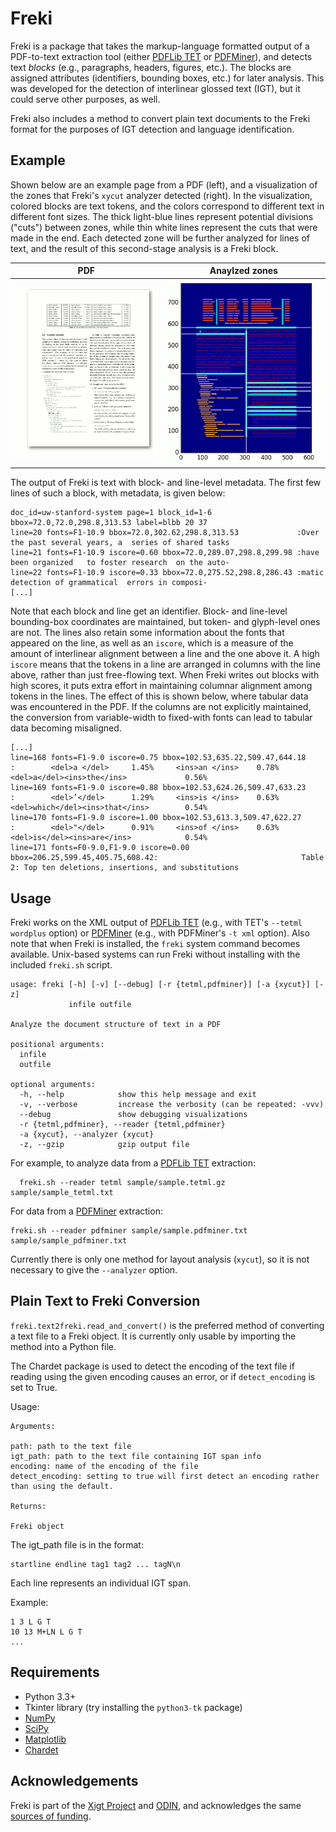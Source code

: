 # Freki

Freki is a package that takes the markup-language formatted output of 
a PDF-to-text extraction tool (either [PDFLib TET][] or [PDFMiner][]),
and detects text *blocks* (e.g., paragraphs, headers, figures, etc.).
The blocks are assigned attributes (identifiers, bounding boxes, etc.)
for later analysis. This was developed for the detection of interlinear
glossed text (IGT), but it could serve other purposes, as well.

Freki also includes a method to convert plain text documents to the Freki format for the purposes of IGT detection and language identification.

## Example

Shown below are an example page from a PDF (left), and a visualization
of the zones that Freki's `xycut` analyzer detected (right). In the
visualization, colored blocks are text tokens, and the colors
correspond to different text in different font sizes. The thick
light-blue lines represent potential divisions ("cuts") between zones,
while thin white lines represent the cuts that were made in the end.
Each detected zone will be further analyzed for lines of text, and the
result of this second-stage analysis is a Freki block.

| PDF                           | Anaylzed zones                       |
| ----------------------------- | ------------------------------------ |
| ![PDF page](doc/pdf-page.png) | ![Analyzed page](doc/debug-page.png) |

The output of Freki is text with block- and line-level metadata. The
first few lines of such a block, with metadata, is given below:

```
doc_id=uw-stanford-system page=1 block_id=1-6 bbox=72.0,72.0,298.8,313.53 label=blbb 20 37
line=20 fonts=F1-10.9 bbox=72.0,302.62,298.8,313.53             :Over the past several years, a  series of shared tasks
line=21 fonts=F1-10.9 iscore=0.60 bbox=72.0,289.07,298.8,299.98 :have been organized   to foster research  on the auto-
line=22 fonts=F1-10.9 iscore=0.33 bbox=72.0,275.52,298.8,286.43 :matic detection of grammatical  errors in composi-
[...]
```

Note that each block and line get an identifier. Block- and line-level
bounding-box coordinates are maintained, but token- and glyph-level
ones are not. The lines also retain some information about the fonts
that appeared on the line, as well as an `iscore`, which is a measure
of the amount of interlinear alignment between a line and the one
above it. A high `iscore` means that the tokens in a line are
arranged in columns with the line above, rather than just free-flowing
text. When Freki writes out blocks with high scores, it puts extra
effort in maintaining columnar alignment among tokens in the lines.
The effect of this is shown below, where tabular data was encountered
in the PDF. If the columns are not explicitly maintained, the
conversion from variable-width to fixed-with fonts can lead to
tabular data becoming misaligned.

```
[...]
line=168 fonts=F1-9.0 iscore=0.75 bbox=102.53,635.22,509.47,644.18       :        <del>a </del>     1.45%     <ins>an </ins>    0.78%    <del>a</del><ins>the</ins>             0.56%
line=169 fonts=F1-9.0 iscore=0.88 bbox=102.53,624.26,509.47,633.23       :        <del>’</del>      1.29%     <ins>is </ins>    0.63%    <del>which</del><ins>that</ins>        0.54%
line=170 fonts=F1-9.0 iscore=1.00 bbox=102.53,613.3,509.47,622.27        :        <del>"</del>      0.91%     <ins>of </ins>    0.63%    <del>is</del><ins>are</ins>            0.54%
line=171 fonts=F0-9.0,F1-9.0 iscore=0.00 bbox=206.25,599.45,405.75,608.42:                                Table 2: Top ten deletions, insertions, and substitutions

```

## Usage

Freki works on the XML output of [PDFLib TET][] (e.g., with TET's
`--tetml wordplus` option) or [PDFMiner][] (e.g., with PDFMiner's
`-t xml` option). Also note that when Freki is installed, the `freki`
system command becomes available. Unix-based systems can run Freki
without installing with the included `freki.sh` script.

```
usage: freki [-h] [-v] [--debug] [-r {tetml,pdfminer}] [-a {xycut}] [-z]
             infile outfile

Analyze the document structure of text in a PDF

positional arguments:
  infile
  outfile

optional arguments:
  -h, --help            show this help message and exit
  -v, --verbose         increase the verbosity (can be repeated: -vvv)
  --debug               show debugging visualizations
  -r {tetml,pdfminer}, --reader {tetml,pdfminer}
  -a {xycut}, --analyzer {xycut}
  -z, --gzip            gzip output file
```

For example, to analyze data from a [PDFLib TET][] extraction:

	  freki.sh --reader tetml sample/sample.tetml.gz sample/sample_tetml.txt
	
For data from a [PDFMiner][] extraction:

    freki.sh --reader pdfminer sample/sample.pdfminer.txt sample/sample_pdfminer.txt

Currently there is only one method for layout analysis (`xycut`), so
it is not necessary to give the `--analyzer` option.

## Plain Text to Freki Conversion

`freki.text2freki.read_and_convert()` is the preferred method of converting a text file to a Freki object. It is currently only usable by importing the method into a Python file.

The Chardet package is used to detect the encoding of the text file if reading using the given encoding causes an error, or if `detect_encoding` is set to True.

Usage:

```
Arguments:

path: path to the text file
igt_path: path to the text file containing IGT span info
encoding: name of the encoding of the file
detect_encoding: setting to true will first detect an encoding rather than using the default.

Returns:

Freki object
```

The igt_path file is in the format:

```
startline endline tag1 tag2 ... tagN\n
```

Each line represents an individual IGT span.

Example:

```
1 3 L G T
10 13 M+LN L G T
...
```

## Requirements

* Python 3.3+
* Tkinter library (try installing the `python3-tk` package)
* [NumPy](http://www.numpy.org/)
* [SciPy](https://www.scipy.org/)
* [Matplotlib](https://matplotlib.org/)
* [Chardet](https://pypi.python.org/pypi/chardet)

## Acknowledgements

Freki is part of the [Xigt Project][] and [ODIN][], and acknowledges
the same [sources of funding](http://depts.washington.edu/uwcl/odin/#acknowledgments).

[PDFLib TET]: https://www.pdflib.com/products/tet/
[PDFMiner]: https://github.com/euske/pdfminer
[Xigt Project]: https://github.com/xigt
[ODIN]: http://depts.washington.edu/uwcl/odin/
